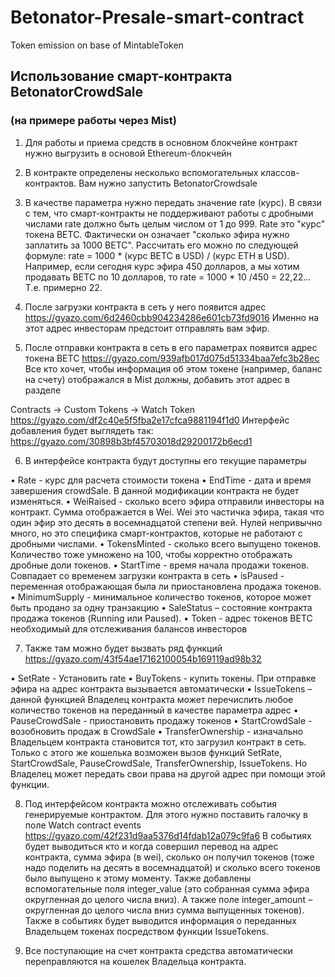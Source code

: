 # Betonator-Presale-smart-contract
Token emission on base of MintableToken

## Использование смарт-контракта BetonatorCrowdSale
### (на примере работы через Mist)

1.	Для работы и приема средств в основном блокчейне контракт нужно выгрузить в основой Ethereum-блокчейн

2.	В контракте определены несколько вспомогательных классов-контрактов. Вам нужно запустить BetonatorCrowdsale

3.	В качестве параметра нужно передать значение rate (курс). 
В связи с тем, что смарт-контракты не поддерживают работы с дробными числами rate должно быть целым числом от 1 до 999. Rate это "курс" токена BETC. Фактически он означает "сколько эфира нужно заплатить за 1000 BETC". 
Рассчитать его можно по следующей формуле:
rate = 1000 * (курс BETC в USD) / (курс ETH в USD). 
Например, если сегодня курс эфира 450 долларов, а мы хотим продавать BETC по 10 долларов, то rate = 1000 * 10 /450 = 22,22... Т.е. примерно 22. 


4.	После загрузки контракта в сеть у него появится адрес https://gyazo.com/6d2460cbb904234286e601cb73fd9016
 Именно на этот адрес инвесторам предстоит отправлять вам эфир. 

5.	После отправки контракта в сеть в его параметрах появится адрес токена BETC https://gyazo.com/939afb017d075d51334baa7efc3b28ec
Все кто хочет, чтобы информация об этом токене (например, баланс на счету) отображался в Mist должны, добавить этот адрес в разделе 

Contracts -> Custom Tokens -> Watch Token https://gyazo.com/df2c40e5f5fba2e17cfca9881194f1d0
 Интерфейс добавления будет выглядеть так: https://gyazo.com/30898b3bf45703018d29200172b6ecd1

6.	 В интерфейсе контракта будут доступны его текущие параметры

•	Rate - курс для расчета стоимости токена
•	EndTime - дата и время завершения crowdSale. В данной модификации контракта не будет изменяться. 
•	WeiRaised - сколько всего эфира отправили инвесторы на контракт. Сумма отображается в Wei. Wei это частичка эфира, такая что один эфир это десять в восемнадцатой степени вей. Нулей непривычно много, но это специфика смарт-контрактов, которые не работают с дробными числами. 
•	TokensMinted - сколько всего выпущено токенов. Количество тоже умножено на 100, чтобы корректно отображать дробные доли токенов. 
•	StartTime - время начала продажи токенов. Совпадает со временем загрузки контракта в сеть
•	isPaused - переменная отображающая была ли приостановлена продажа токенов. 
•	MinimumSupply - минимальное количество токенов, которое может быть продано за одну транзакцию
•	SaleStatus – состояние контракта продажа токенов (Running или Paused). 
•	Token - адрес токенов BETC необходимый для отслеживания балансов инвесторов

7.	Также там можно будет вызвать ряд функций https://gyazo.com/43f54ae17162100054b169119ad98b32

•	SetRate - Установить rate
•	BuyTokens - купить токены. При отправке эфира на адрес контракта вызывается автоматически
•	IssueTokens – данной функцией Владелец контракта может перечислить любое количество токенов на переданный в качестве параметра адрес
•	PauseCrowdSale - приостановить продажу токенов
•	StartCrowdSale - возобновить продаж в CrowdSale
•	TransferOwnership - изначально Владельцем контракта становится тот, кто загрузил контракт в сеть. Только с этого же кошелька возможен вызов функций SetRate, StartCrowdSale, PauseCrowdSale, TransferOwnership, IssueTokens. Но Владелец может передать свои права на другой адрес при помощи этой функции. 

8.	Под интерфейсом контракта можно отслеживать события генерируемые контрактом. Для этого нужно поставить галочку в поле Watch contract events https://gyazo.com/42f231d9aa5376d14fdab12a079c9fa6
В событиях будет выводиться кто и когда совершил перевод на адрес контракта, сумма эфира (в wei), сколько он получил токенов (тоже надо поделить на десять в восемнадцатой) и сколько всего токенов было выпущено к этому моменту. 
Также добавлены вспомогательные поля integer_value (это собранная сумма эфира округленная до целого числа вниз). А также поле integer_amount – округленная до целого числа вниз сумма выпущенных токенов). 
Также в событиях будет выводится информация о переданных Владельцем токенах посредством функции IssueTokens.


9.	Все поступающие на счет контракта средства автоматически переправляются на кошелек Владельца контракта.




